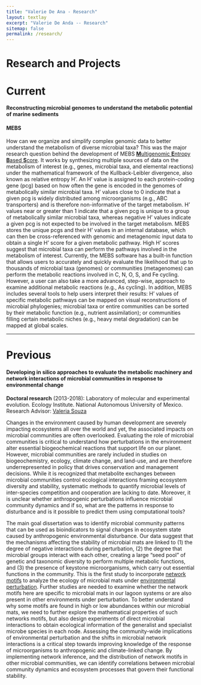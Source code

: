 ```yaml
---
title: "Valerie De Ana - Research"
layout: textlay
excerpt: "Valerie De Anda -- Research"
sitemap: false
permalink: /research/
---
```


# Research and Projects

# Current 

#### Reconstructing microbial genomes to understand the metabolic potential of marine sediments




#### MEBS

How can we organize and simplify complex genomic data to better understand the metabolism of diverse microbial taxa? This was the major research question behind the development of MEBS [**M**ultigenomic **E**ntropy **B**ased **S**core](https://academic.oup.com/gigascience/article/6/11/gix096/4561660). It works by synthesizing multiple sources of data on the metabolism of interest (e.g., genes, microbial taxa, and elemental reactions) under the mathematical framework of the Kullback-Leibler divergence, also known as relative entropy H’. An H’ value is assigned to each protein-coding gene (pcg) based on how often the gene is encoded in the genomes of metabolically similar microbial taxa. H’ values close to 0 indicate that a given pcg is widely distributed among microorganisms (e.g., ABC transporters) and is therefore non-informative of the target metabolism. H’ values near or greater than 1 indicate that a given pcg is unique to a group of metabolically similar microbial taxa, whereas negative H’ values indicate a given pcg is not expected to be involved in the target metabolism. MEBS stores the unique pcgs and their H’ values in an internal database, which can then be cross-referenced with genomic and metagenomic input data to obtain a single H’ score for a given metabolic pathway. High H’ scores suggest that microbial taxa can perform the pathways involved in the metabolism of interest.
Currently, the MEBS software has a built-in function that allows users to accurately and quickly evaluate the likelihood that up to thousands of microbial taxa (genomes) or communities (metagenomes) can perform the metabolic reactions involved in C, N, O, S, and Fe cycling. However, a user can also take a more advanced, step-wise, approach to examine additional metabolic reactions (e.g., As cycling). In addition, MEBS includes several tools to help users interpret their results: H’ values of specific metabolic pathways can be mapped on visual reconstructions of microbial phylogenies; microbial taxa or entire communities can be sorted by their metabolic function (e.g., nutrient assimilation); or communities filling certain metabolic niches (e.g., heavy metal degradation) can be mapped at global scales. 




---

# Previous 

#### Developing  in silico approaches to evaluate the metabolic machinery and network  interactions of microbial communities in response to environmental change

**Doctoral research** (2013-2018): Laboratory of  molecular and experimental evolution. Ecology Institute. National Autonomous University of Mexico. Research Advisor: [Valeria Souza](https://loop.frontiersin.org/people/159715/overview)

Changes in the environment caused by human development are severely impacting ecosystems all over the world and yet, the associated impacts on microbial communities are often overlooked. Evaluating the role of microbial communities is critical to understand how perturbations in the environment alter essential biogeochemical reactions that support life on our planet. However, microbial communities are rarely included in studies on biogeochemistry, ecology, climate change, and land-use, and are therefore underrepresented in policy that drives conservation and management decisions. While it is recognized that metabolite exchanges between microbial communities control ecological interactions framing ecosystem diversity and stability, systematic methods to quantify microbial levels of inter-species competition and cooperation are lacking to date. Moreover, it is unclear whether anthropogenic perturbations influence microbial community dynamics and if so, what are the patterns in response to disturbance and is it possible to predict them using computational tools?

The main goal dissertation was to identify microbial community patterns that can be used as bioindicators to signal changes in ecosystem state caused by anthropogenic environmental disturbance. Our data suggest that the mechanisms affecting the stability of microbial mats are linked to (1) the degree of negative interactions during perturbation, (2) the degree that microbial groups interact with each other, creating a large “seed pool” of genetic and taxonomic diversity to perform multiple metabolic functions, and (3) the presence of keystone microorganisms, which carry out essential functions in the community. This is the first study to incorporate [network motifs](https://science.sciencemag.org/content/298/5594/824) to analyze the ecology of microbial mats under [environmental perturbation](https://www.frontiersin.org/articles/10.3389/fmicb.2018.02606/full). Further studies are needed to examine whether the network motifs here are specific to microbial mats in our lagoon systems or are also present in other environments under perturbation. To better understand why some motifs are found in high or low abundances within our microbial mats, we need to further explore the mathematical properties of such networks motifs, but also design experiments of direct microbial interactions to obtain ecological information of the generalist and specialist microbe species in each node.
Assessing the community-wide implications of environmental perturbation and the shifts in microbial network interactions is a critical step towards improving knowledge of the response of microorganisms to anthropogenic and climate-linked change. By implementing  network inference, and the distribution of network motifs in other microbial communities, we can identify correlations between microbial community dynamics and ecosystem processes that govern their functional stability. 


<br />
<br />
